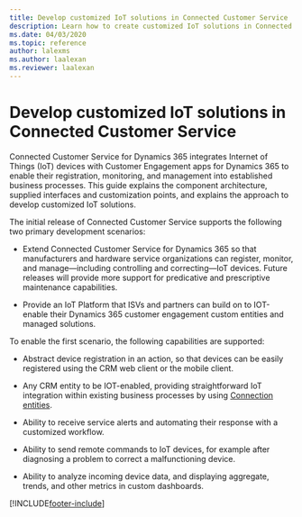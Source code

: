 ```yaml
---
title: Develop customized IoT solutions in Connected Customer Service
description: Learn how to create customized IoT solutions in Connected Customer Service for Azure IoT Central to help with business processes.
ms.date: 04/03/2020
ms.topic: reference
author: lalexms
ms.author: laalexan
ms.reviewer: laalexan
---
```


# Develop customized IoT solutions in Connected Customer Service

Connected Customer Service for Dynamics 365 integrates Internet of Things (IoT) devices with Customer Engagement apps for Dynamics 365 to enable their registration, monitoring, and management into established business processes. This guide explains the component architecture, supplied interfaces and customization points, and explains the approach to develop customized IoT solutions.

The initial release of Connected Customer Service supports the following two primary development scenarios:

- Extend Connected Customer Service for Dynamics 365 so that manufacturers and hardware service organizations can register, monitor, and manage—including controlling and correcting—IoT devices. Future releases will provide more support for predicative and prescriptive maintenance capabilities.

- Provide an IoT Platform that ISVs and partners can build on to IOT-enable their Dynamics 365 customer engagement custom entities and managed solutions.

To enable the first scenario, the following capabilities are supported:

- Abstract device registration in an action, so that devices can be easily registered using the CRM web client or the mobile client.

- Any CRM entity to be IOT-enabled, providing straightforward IoT integration within existing business processes by using [Connection entities](../../customerengagement/on-premises/developer/connection-entities.md).

- Ability to receive service alerts and automating their response with a customized workflow.

- Ability to send remote commands to IoT devices, for example after diagnosing a problem to correct a malfunctioning device.
   
- Ability to analyze incoming device data, and displaying aggregate, trends, and other metrics in custom dashboards.


[!INCLUDE[footer-include](../../includes/footer-banner.md)]
